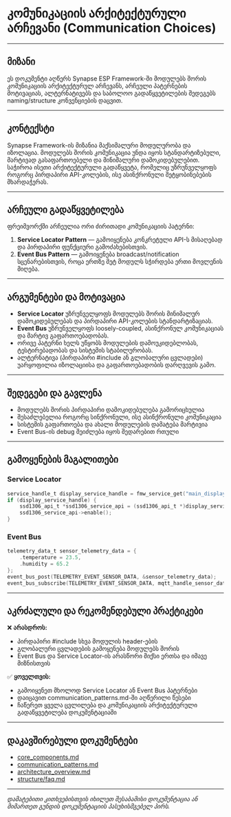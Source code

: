 # კომუნიკაციის არქიტექტურული არჩევანი (Communication Choices)

---

## მიზანი

ეს დოკუმენტი აღწერს Synapse ESP Framework-ში მოდულებს შორის კომუნიკაციის არქიტექტურულ არჩევანს, არჩეული პატერნების მოტივაციას, ალტერნატივებს და საბოლოო გადაწყვეტილების შედეგებს naming/structure კონვენციების დაცვით.

---

## კონტექსტი

Synapse Framework-ის მიზანია მაქსიმალური მოდულურობა და იზოლაცია. მოდულებს შორის კომუნიკაცია უნდა იყოს სტანდარტიზებული, მარტივად გასაფართოებელი და მინიმალური დამოკიდებულებით. საჭიროა ისეთი არქიტექტურული გადაწყვეტა, რომელიც უზრუნველყოფს როგორც პირდაპირი API-კოლების, ისე ასინქრონული შეტყობინებების მხარდაჭერას.

---

## არჩეული გადაწყვეტილება

ფრეიმვორქში არჩეულია ორი ძირითადი კომუნიკაციის პატერნი:

1. **Service Locator Pattern** — გამოიყენება კონკრეტული API-ს მისაღებად და პირდაპირი ფუნქციური გამოძახებისთვის.
2. **Event Bus Pattern** — გამოიყენება broadcast/notification სცენარებისთვის, როცა ერთზე მეტ მოდულს სჭირდება ერთი მოვლენის მიღება.

---

## არგუმენტები და მოტივაცია

- **Service Locator** უზრუნველყოფს მოდულებს შორის მინიმალურ დამოკიდებულებას და პირდაპირი API-კოლების სტანდარტიზაციას.
- **Event Bus** უზრუნველყოფს loosely-coupled, ასინქრონულ კომუნიკაციას და მარტივ გაფართოებადობას.
- ორივე პატერნი ხელს უწყობს მოდულების დამოუკიდებლობას, ტესტირებადობას და სისტემის სტაბილურობას.
- ალტერნატივა (პირდაპირი #include ან გლობალური ცვლადები) უარყოფილია იზოლაციისა და გაფართოებადობის დარღვევის გამო.

---

## შედეგები და გავლენა

- მოდულებს შორის პირდაპირი დამოკიდებულება გამორიცხულია
- შესაძლებელია როგორც სინქრონული, ისე ასინქრონული კომუნიკაცია
- სისტემის გაფართოება და ახალი მოდულების დამატება მარტივია
- Event Bus-ის debug შეიძლება იყოს შედარებით რთული

---

## გამოყენების მაგალითები

### Service Locator
```c
service_handle_t display_service_handle = fmw_service_get("main_display");
if (display_service_handle) {
    ssd1306_api_t *ssd1306_service_api = (ssd1306_api_t *)display_service_handle;
    ssd1306_service_api->enable();
}
```

### Event Bus
```c
telemetry_data_t sensor_telemetry_data = {
    .temperature = 23.5,
    .humidity = 65.2
};
event_bus_post(TELEMETRY_EVENT_SENSOR_DATA, &sensor_telemetry_data);
event_bus_subscribe(TELEMETRY_EVENT_SENSOR_DATA, mqtt_handle_sensor_data);
```

---

## აკრძალული და რეკომენდებული პრაქტიკები

❌ **არასდროს:**
- პირდაპირი #include სხვა მოდულის header-ების
- გლობალური ცვლადების გამოყენება მოდულებს შორის
- Event Bus და Service Locator-ის არასწორი მიქსი ერთსა და იმავე მიზნისთვის

✅ **ყოველთვის:**
- გამოიყენეთ მხოლოდ Service Locator ან Event Bus პატერნები
- დაიცავით communication_patterns.md-ში აღწერილი წესები
- ჩაწერეთ ყველა ცვლილება და კომუნიკაციის არქიტექტურული გადაწყვეტილება დოკუმენტაციაში

---

## დაკავშირებული დოკუმენტები

- [core_components.md](core_components.md)
- [communication_patterns.md](../convention/communication_patterns.md)
- [architecture_overview.md](architecture_overview.md)
- [structure/faq.md](../structure/faq.md)

---

_დამატებითი კითხვებისთვის იხილეთ შესაბამისი დოკუმენტაცია ან მიმართეთ გუნდის დოკუმენტაციის პასუხისმგებელ პირს._

